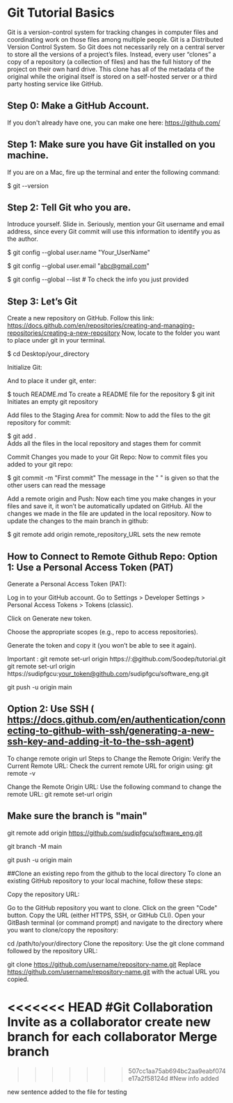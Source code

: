 # Git Tutorial Basics
Git is a version-control system for tracking changes in computer files and coordinating work on those files among multiple people. Git is a Distributed Version Control System. So Git does not necessarily rely on a central server to store all the versions of a project’s files. Instead, every user “clones” a copy of a repository (a collection of files) and has the full history of the project on their own hard drive. This clone has all of the metadata of the original while the original itself is stored on a self-hosted server or a third party hosting service like GitHub.

## Step 0: Make a GitHub Account.
If you don't already have one, you can make one here: https://github.com/

## Step 1: Make sure you have Git installed on you machine.
If you are on a Mac, fire up the terminal and enter the following command:

$ git --version

## Step 2: Tell Git who you are.
Introduce yourself. Slide in. Seriously, mention your Git username and email address, since every Git commit will use this information to identify you as the author.

$ git config --global user.name "Your_UserName"

$ git config --global user.email "abc@gmail.com"

$ git config --global --list # To check the info you just provided


## Step 3: Let’s Git
Create a new repository on GitHub. Follow this link: https://docs.github.com/en/repositories/creating-and-managing-repositories/creating-a-new-repository
Now, locate to the folder you want to place under git in your terminal.

$ cd Desktop/your_directory

Initialize Git:

And to place it under git, enter:

$ touch README.md     To create a README file for the repository
$ git init            Initiates an empty git repository


Add files to the Staging Area for commit:
Now to add the files to the git repository for commit:

$ git add .  
Adds all the files in the local repository and stages them for commit


Commit Changes you made to your Git Repo:
Now to commit files you added to your git repo:


$ git commit -m "First commit"
The message in the " " is given so that the other users can read the message 


Add a remote origin and Push:
Now each time you make changes in your files and save it, it won’t be automatically updated on GitHub. All the changes we made in the file are updated in the local repository. Now to update the changes to the main branch in github:


$ git remote add origin remote_repository_URL
sets the new remote


## How to Connect to Remote Github Repo: Option 1: Use a Personal Access Token (PAT)
Generate a Personal Access Token (PAT):

Log in to your GitHub account.
Go to Settings > Developer Settings > Personal Access Tokens > Tokens (classic).

Click on Generate new token.

Choose the appropriate scopes (e.g., repo to access repositories).

Generate the token and copy it (you won’t be able to see it again).


Important : git remote set-url origin https://<your-username>:<your-token>@github.com/Soodep/tutorial.git
git remote set-url origin https://sudipfgcu:your_token@github.com/sudipfgcu/software_eng.git

git push -u origin main

## Option 2: Use SSH ( https://docs.github.com/en/authentication/connecting-to-github-with-ssh/generating-a-new-ssh-key-and-adding-it-to-the-ssh-agent)

To change remote origin url
Steps to Change the Remote Origin:
Verify the Current Remote URL: Check the current remote URL for origin using:
git remote -v


Change the Remote Origin URL: Use the following command to change the remote URL:
git remote set-url origin <new-remote-url>

## Make sure the branch is "main"

git remote add origin https://github.com/sudipfgcu/software_eng.git

git branch -M main

git push -u origin main

##Clone an existing repo from the github to the local directory
To clone an existing GitHub repository to your local machine, follow these steps:

Copy the repository URL:

Go to the GitHub repository you want to clone.
Click on the green "Code" button.
Copy the URL (either HTTPS, SSH, or GitHub CLI).
Open your GitBash terminal (or command prompt) and navigate to the directory where you want to clone/copy the repository:


cd /path/to/your/directory
Clone the repository: Use the git clone command followed by the repository URL:


git clone https://github.com/username/repository-name.git 
Replace https://github.com/username/repository-name.git with the actual URL you copied.



<<<<<<< HEAD
#Git Collaboration
Invite as a collaborator
create new branch for each collaborator
Merge branch
=======
>>>>>>> 507cc1aa75ab694bc2aa9eabf074e17a2f58124d
#New info added

new sentence added to the file for testing 